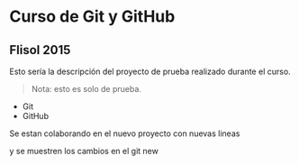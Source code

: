 # Curso de Git y GitHub
## Flisol 2015
Esto sería la descripción del proyecto de prueba realizado durante el curso.
> Nota: esto es solo de prueba.
  - Git
  - GitHub


Se estan colaborando en el nuevo proyecto con nuevas lineas





y se muestren los cambios en el git new
